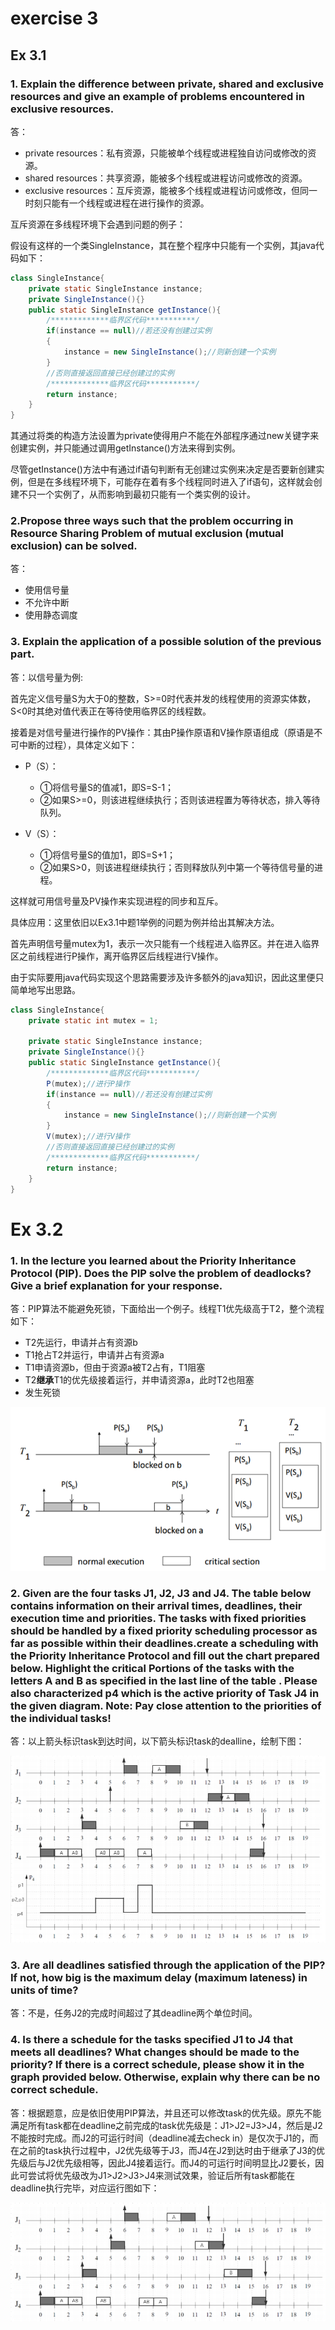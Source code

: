 
# exercise 3

## Ex 3.1

### 1. Explain the difference between private, shared and exclusive resources and give an example of problems encountered in exclusive resources.

答：

- private resources：私有资源，只能被单个线程或进程独自访问或修改的资源。
- shared resources：共享资源，能被多个线程或进程访问或修改的资源。
- exclusive resources：互斥资源，能被多个线程或进程访问或修改，但同一时刻只能有一个线程或进程在进行操作的资源。


互斥资源在多线程环境下会遇到问题的例子：

假设有这样的一个类SingleInstance，其在整个程序中只能有一个实例，其java代码如下：

```java
class SingleInstance{
    private static SingleInstance instance;
    private SingleInstance(){}
    public static SingleInstance getInstance(){
        /*************临界区代码***********/
        if(instance == null)//若还没有创建过实例
        {
            instance = new SingleInstance();//则新创建一个实例
        }
        //否则直接返回直接已经创建过的实例
        /*************临界区代码***********/
        return instance;
    }
}
```

其通过将类的构造方法设置为private使得用户不能在外部程序通过new关键字来创建实例，并只能通过调用getInstance()方法来得到实例。

尽管getInstance()方法中有通过if语句判断有无创建过实例来决定是否要新创建实例，但是在多线程环境下，可能存在着有多个线程同时进入了if语句，这样就会创建不只一个实例了，从而影响到最初只能有一个类实例的设计。

### 2.Propose three ways such that the problem occurring in Resource Sharing Problem of mutual exclusion (mutual exclusion) can be solved.

答：

- 使用信号量
- 不允许中断
- 使用静态调度

### 3. Explain the application of a possible solution of the previous part.

答：以信号量为例:

首先定义信号量S为大于0的整数，S>=0时代表并发的线程使用的资源实体数，S<0时其绝对值代表正在等待使用临界区的线程数。

接着是对信号量进行操作的PV操作：其由P操作原语和V操作原语组成（原语是不可中断的过程），具体定义如下：

- P（S）：
    - ①将信号量S的值减1，即S=S-1；
    - ②如果S>=0，则该进程继续执行；否则该进程置为等待状态，排入等待队列。

- V（S）：
    - ①将信号量S的值加1，即S=S+1；
    - ②如果S>0，则该进程继续执行；否则释放队列中第一个等待信号量的进程。

这样就可用信号量及PV操作来实现进程的同步和互斥。


具体应用：这里依旧以Ex3.1中题1举例的问题为例并给出其解决方法。

首先声明信号量mutex为1，表示一次只能有一个线程进入临界区。并在进入临界区之前线程进行P操作，离开临界区后线程进行V操作。

由于实际要用java代码实现这个思路需要涉及许多额外的java知识，因此这里便只简单地写出思路。

```java
class SingleInstance{
    private static int mutex = 1;

    private static SingleInstance instance;
    private SingleInstance(){}
    public static SingleInstance getInstance(){
        /*************临界区代码***********/
        P(mutex);//进行P操作
        if(instance == null)//若还没有创建过实例
        {
            instance = new SingleInstance();//则新创建一个实例
        }
        V(mutex);//进行V操作
        //否则直接返回直接已经创建过的实例
        /*************临界区代码***********/
        return instance;
    }
}
```

# Ex 3.2

### 1. In the lecture you learned about the Priority Inheritance Protocol (PIP). Does the PIP solve the problem of deadlocks? Give a brief explanation for your response.

答：PIP算法不能避免死锁，下面给出一个例子。线程T1优先级高于T2，整个流程如下：

- T2先运行，申请并占有资源b
- T1抢占T2并运行，申请并占有资源a
- T1申请资源b，但由于资源a被T2占有，T1阻塞
- T2**继承**T1的优先级接着运行，并申请资源a，此时T2也阻塞
- 发生死锁

![](./images/5.png)

### 2. Given are the four tasks J1, J2, J3 and J4. The table below contains information on their arrival times, deadlines, their execution time and priorities. The tasks with fixed priorities should be handled by a fixed priority scheduling processor as far as possible within their deadlines.create a scheduling with the Priority Inheritance Protocol and fill out the chart prepared below. Highlight the critical Portions of the tasks with the letters A and B as specified in the last line of the table . Please also characterized p4 which is the active priority of Task J4 in the given diagram. Note: Pay close attention to the priorities of the individual tasks!

答：以上箭头标识task到达时间，以下箭头标识task的dealline，绘制下图：

![](./images/6.png)

### 3. Are all deadlines satisfied through the application of the PIP? If not, how big is the maximum delay (maximum lateness) in units of time?

答：不是，任务J2的完成时间超过了其deadline两个单位时间。

### 4. Is there a schedule for the tasks specified J1 to J4 that meets all deadlines? What changes should be made to the priority? If there is a correct schedule, please show it in the graph provided below. Otherwise, explain why there can be no correct schedule.

答：根据题意，应是依旧使用PIP算法，并且还可以修改task的优先级。原先不能满足所有task都在deadline之前完成的task优先级是：J1>J2=J3>J4，然后是J2不能按时完成。而J2的可运行时间（deadline减去check in）是仅次于J1的，而在之前的task执行过程中，J2优先级等于J3，而J4在J2到达时由于继承了J3的优先级后与J2优先级相等，因此J4接着运行。而J4的可运行时间明显比J2要长，因此可尝试将优先级改为J1>J2>J3>J4来测试效果，验证后所有task都能在deadline执行完毕，对应运行图如下：

![](./images/7.png)

